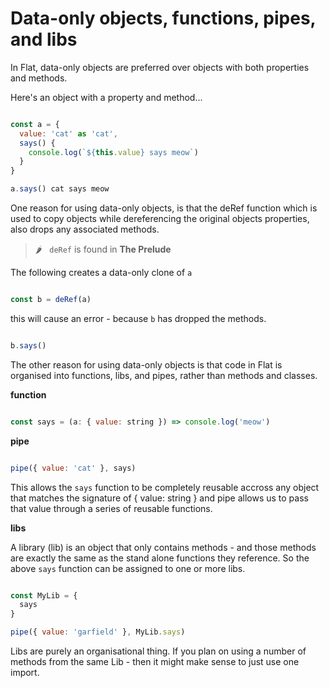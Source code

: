 # Data-only objects, functions, pipes, and libs

In Flat, data-only objects are preferred over objects with both properties and methods.

Here's an object with a property and method...

```javascript

const a = {
  value: 'cat' as 'cat',
  says() {
    console.log(`${this.value} says meow`)
  }
}

a.says() cat says meow

```

One reason for using data-only objects, is that the deRef function which is used to copy objects while dereferencing the original objects
properties, also drops any associated methods.

> 🌶️  &nbsp; `deRef` is found in **The Prelude**

The following creates a data-only clone of `a`

```javascript

const b = deRef(a)

```

this will cause an error - because `b` has dropped the methods.

```javascript

b.says()

```

The other reason for using data-only objects is that code in Flat is organised into functions, libs, and pipes, rather than methods and classes.

**function**

```javascript

const says = (a: { value: string }) => console.log('meow')

```

**pipe**

```javascript

pipe({ value: 'cat' }, says)

```

This allows the `says` function to be completely reusable accross any object that matches the signature of { value: string } and pipe allows us to pass that value through a series of reusable functions.

**libs**

A library (lib) is an object that only contains methods - and those methods are exactly the same as the stand alone functions they reference.
So the above `says` function can be assigned to one or more libs.

```javascript

const MyLib = {
  says
}

pipe({ value: 'garfield' }, MyLib.says)

```

Libs are purely an organisational thing. If you plan on using a number of methods from the same Lib - then it might make sense to just use one import.
